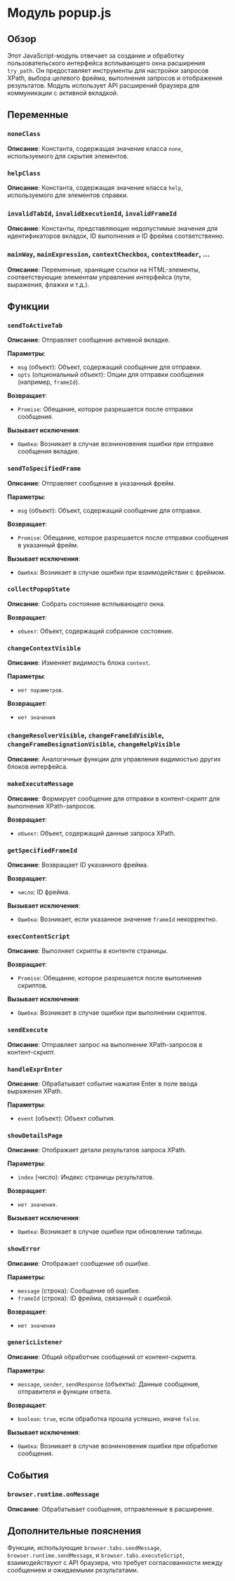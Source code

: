 # Модуль popup.js

## Обзор

Этот JavaScript-модуль отвечает за создание и обработку пользовательского интерфейса всплывающего окна расширения `try_path`. Он предоставляет инструменты для настройки запросов XPath, выбора целевого фрейма, выполнения запросов и отображения результатов. Модуль использует API расширений браузера для коммуникации с активной вкладкой.


## Переменные

### `noneClass`

**Описание**: Константа, содержащая значение класса `none`, используемого для скрытия элементов.

### `helpClass`

**Описание**: Константа, содержащая значение класса `help`, используемого для элементов справки.

### `invalidTabId`, `invalidExecutionId`, `invalidFrameId`

**Описание**: Константы, представляющие недопустимые значения для идентификаторов вкладок, ID выполнения и ID фрейма соответственно.

### `mainWay`, `mainExpression`, `contextCheckbox`, `contextHeader`, ...

**Описание**: Переменные, хранящие ссылки на HTML-элементы, соответствующие элементам управления интерфейса (пути, выражения, флажки и т.д.).


## Функции

### `sendToActiveTab`

**Описание**: Отправляет сообщение активной вкладке.

**Параметры**:
- `msg` (объект): Объект, содержащий сообщение для отправки.
- `opts` (опциональный объект): Опции для отправки сообщения (например, `frameId`).

**Возвращает**:
- `Promise`: Обещание, которое разрешается после отправки сообщения.

**Вызывает исключения**:
- `Ошибка`: Возникает в случае возникновения ошибки при отправке сообщения вкладке.


### `sendToSpecifiedFrame`

**Описание**: Отправляет сообщение в указанный фрейм.

**Параметры**:
- `msg` (объект): Объект, содержащий сообщение для отправки.


**Возвращает**:
- `Promise`: Обещание, которое разрешается после отправки сообщения в указанный фрейм.

**Вызывает исключения**:
- `Ошибка`: Возникает в случае ошибки при взаимодействии с фреймом.


### `collectPopupState`

**Описание**: Собрать состояние всплывающего окна.

**Возвращает**:
- `объект`: Объект, содержащий собранное состояние.


### `changeContextVisible`

**Описание**: Изменяет видимость блока `context`.

**Параметры**:
- `нет параметров`.

**Возвращает**:
- `нет значения`


### `changeResolverVisible`, `changeFrameIdVisible`, `changeFrameDesignationVisible`, `changeHelpVisible`

**Описание**: Аналогичные функции для управления видимостью других блоков интерфейса.


### `makeExecuteMessage`

**Описание**: Формирует сообщение для отправки в контент-скрипт для выполнения XPath-запросов.

**Возвращает**:
- `объект`: Объект, содержащий данные запроса XPath.


### `getSpecifiedFrameId`

**Описание**: Возвращает ID указанного фрейма.

**Возвращает**:
- `число`: ID фрейма.

**Вызывает исключения**:
- `Ошибка`: Возникает, если указанное значение `frameId` некорректно.


### `execContentScript`

**Описание**: Выполняет скрипты в контенте страницы.

**Возвращает**:
- `Promise`: Обещание, которое разрешается после выполнения скриптов.

**Вызывает исключения**:
- `Ошибка`: Возникает в случае ошибки при выполнении скриптов.


### `sendExecute`

**Описание**: Отправляет запрос на выполнение XPath-запросов в контент-скрипт.


### `handleExprEnter`

**Описание**: Обрабатывает событие нажатия Enter в поле ввода выражения XPath.

**Параметры**:
- `event` (объект): Объект события.


### `showDetailsPage`

**Описание**: Отображает детали результатов запроса XPath.

**Параметры**:
- `index` (число): Индекс страницы результатов.


**Возвращает**:
- `нет значения`.

**Вызывает исключения**:
- `Ошибка`: Возникает в случае ошибки при обновлении таблицы.


### `showError`

**Описание**: Отображает сообщение об ошибке.

**Параметры**:
- `message` (строка): Сообщение об ошибке.
- `frameId` (строка): ID фрейма, связанный с ошибкой.


**Возвращает**:
- `нет значения`


### `genericListener`

**Описание**: Общий обработчик сообщений от контент-скрипта.

**Параметры**:
- `message`, `sender`, `sendResponse` (объекты): Данные сообщения, отправителя и функции ответа.

**Возвращает**:
- `boolean`: `true`, если обработка прошла успешно, иначе `false`.

**Вызывает исключения**:
- `Ошибка`: Возникает в случае возникновения ошибки при обработке сообщения.


## События

### `browser.runtime.onMessage`

**Описание**: Обрабатывает сообщения, отправленные в расширение.


##  Дополнительные пояснения

Функции, использующие `browser.tabs.sendMessage`, `browser.runtime.sendMessage`, и `browser.tabs.executeScript`, взаимодействуют с API браузера, что требует согласованности между сообщением и ожидаемыми результатами.


```
